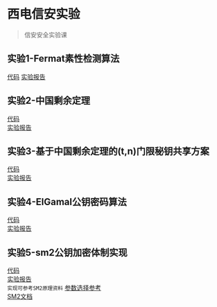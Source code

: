 # 西电信安实验
>信安安全实验课
## 实验1-Fermat素性检测算法
[代码](https://github.com/asivwolf/SecurityExp/blob/main/%E5%AE%9E%E9%AA%8C1-Fermat%E7%B4%A0%E6%80%A7%E6%A3%80%E6%B5%8B%E7%AE%97%E6%B3%95.py)
[实验报告](https://github.com/asivwolf/SecurityExp/blob/main/%E5%AE%9E%E9%AA%8C1-Fermat%E7%B4%A0%E6%80%A7%E6%A3%80%E6%B5%8B%E7%AE%97%E6%B3%95.py)

## 实验2-中国剩余定理
[代码](https://github.com/asivwolf/SecurityExp/blob/main/%E5%AE%9E%E9%AA%8C2-%E4%B8%AD%E5%9B%BD%E5%89%A9%E4%BD%99%E5%AE%9A%E7%90%86.py)
<br>
[实验报告](https://github.com/asivwolf/SecurityExp/blob/main/%E5%AE%9E%E9%AA%8C%E6%8A%A5%E5%91%8A%E6%A8%A1%E6%9D%BF-%E5%AE%9E%E9%AA%8C2.docx)

## 实验3-基于中国剩余定理的(t,n)门限秘钥共享方案
[代码](https://github.com/asivwolf/SecurityExp/blob/main/%E5%AE%9E%E9%AA%8C3-%E9%97%A8%E9%99%90%E7%A7%98%E9%92%A5%E5%85%B1%E4%BA%AB%E6%96%B9%E6%A1%88.py)
<br>
[实验报告](https://github.com/asivwolf/SecurityExp/blob/main/%E5%AE%9E%E9%AA%8C%E6%8A%A5%E5%91%8A%E6%A8%A1%E6%9D%BF-%E5%AE%9E%E9%AA%8C1.docx)

## 实验4-ElGamal公钥密码算法
[代码](https://github.com/asivwolf/SecurityExp/blob/main/%E5%AE%9E%E9%AA%8C4-ElGamal%E5%85%AC%E9%92%A5%E5%AF%86%E7%A0%81%E7%AE%97%E6%B3%95.py)
<br>
[实验报告](https://github.com/asivwolf/SecurityExp/blob/main/%E5%AE%9E%E9%AA%8C%E6%8A%A5%E5%91%8A%E6%A8%A1%E6%9D%BF-%E5%AE%9E%E9%AA%8C4.docx)

## 实验5-sm2公钥加密体制实现
[代码]()
<br>
[实验报告]()
<br>
`实现可参考SM2原理资料`
[参数选择参考](https://github.com/asivwolf/SecurityExp/blob/main/%E6%A4%AD%E5%9C%86%E6%9B%B2%E7%BA%BF%E6%8E%A8%E8%8D%90%E5%8F%82%E6%95%B0.pdf)
<br>
[SM2文档](https://github.com/asivwolf/SecurityExp/blob/main/SM2%E6%A4%AD%E5%9C%86%E6%9B%B2%E7%BA%BF%E5%85%AC%E9%92%A5%E7%AE%97%E6%B3%95.pdf)

